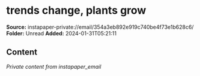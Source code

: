 # trends change, plants grow

**Source:** instapaper-private://email/354a3eb892e919c740be4f73e1b628c6/
**Folder:** Unread
**Added:** 2024-01-31T05:21:11




## Content
*Private content from instapaper_email*
